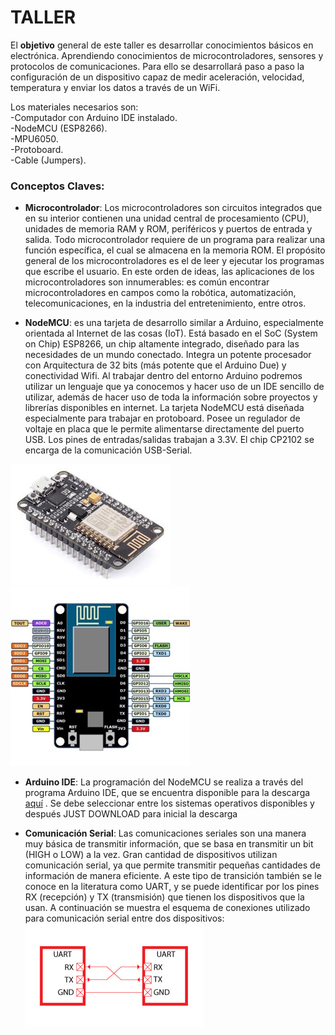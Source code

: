 # TALLER

El **objetivo** general de este taller es desarrollar conocimientos básicos en electrónica. Aprendiendo conocimientos de microcontroladores, sensores y protocolos de comunicaciones. Para ello se desarrollará paso a paso la configuración de un dispositivo capaz de medir aceleración, velocidad, temperatura y enviar los datos a través de un WiFi.

Los materiales necesarios son:<br/>
-Computador con Arduino IDE instalado. <br/>
-NodeMCU (ESP8266).<br/>
-MPU6050.<br/>
-Protoboard.<br/>
-Cable (Jumpers).<br/>


   
   
### Conceptos Claves:
- **Microcontrolador**: Los microcontroladores son circuitos integrados que en su interior contienen una unidad central de procesamiento (CPU), unidades de memoria RAM y ROM, periféricos y puertos de entrada y salida. Todo microcontrolador requiere de un programa para realizar una función específica, el cual se almacena en la memoria ROM. El propósito general de los microcontroladores es el de leer y ejecutar los programas que escribe el usuario. En este orden de ideas, las aplicaciones de los microcontroladores son innumerables: es común encontrar microcontroladores en campos como la robótica, automatización, telecomunicaciones, en la industria del entretenimiento, entre otros. 

- **NodeMCU**: es una tarjeta de desarrollo similar a Arduino, especialmente orientada al Internet de las cosas (IoT). Está basado en el SoC (System on Chip) ESP8266, un chip altamente integrado, diseñado para las necesidades de un mundo conectado. Integra un potente procesador con Arquitectura de 32 bits (más potente que el Arduino Due) y conectividad Wifi. Al trabajar dentro del entorno Arduino podremos utilizar un lenguaje que ya conocemos y hacer uso de un IDE sencillo de utilizar, además de hacer uso de toda la información sobre proyectos y librerías disponibles en internet. La tarjeta NodeMCU está diseñada especialmente para trabajar en protoboard. Posee un regulador de voltaje en placa que le permite alimentarse directamente del puerto USB. Los pines de entradas/salidas trabajan a 3.3V. El chip CP2102 se encarga de la comunicación USB-Serial.<br/>

![Microcontrolador](/images/esp.png) ![](/images/esquema.png)<br/>

- **Arduino IDE**: La programación del NodeMCU se realiza a través del programa Arduino IDE, que se encuentra disponible para la descarga [aquí](https://www.arduino.cc/en/Main/Software) . Se debe seleccionar entre los sistemas operativos disponibles y después JUST DOWNLOAD para inicial la descarga

- **Comunicación Serial**: Las comunicaciones seriales son una manera muy básica de transmitir información, que se basa en transmitir un bit (HIGH o LOW) a la vez. Gran cantidad de dispositivos utilizan comunicación serial, ya que permite transmitir pequeñas cantidades de información de manera eficiente. A este tipo de transición también se le conoce en la literatura como UART, y se puede identificar por los pines RX (recepción) y TX (transmisión) que tienen los dispositivos que la usan. A continuación se muestra el esquema de conexiones utilizado para comunicación serial entre dos dispositivos: 
![Conexiones para comunicación seria entre dispositivos](/images/serial.png)
<br/>
    
